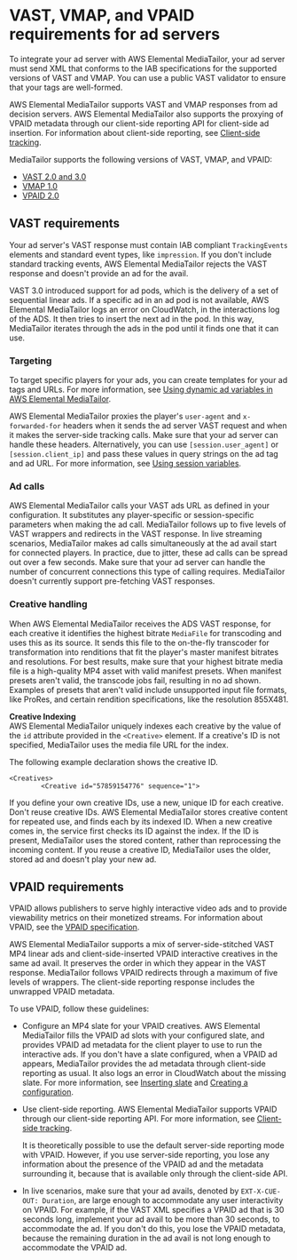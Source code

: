 # VAST, VMAP, and VPAID requirements for ad servers<a name="vast"></a>

To integrate your ad server with AWS Elemental MediaTailor, your ad server must send XML that conforms to the IAB specifications for the supported versions of VAST and VMAP\. You can use a public VAST validator to ensure that your tags are well\-formed\.

AWS Elemental MediaTailor supports VAST and VMAP responses from ad decision servers\. AWS Elemental MediaTailor also supports the proxying of VPAID metadata through our client\-side reporting API for client\-side ad insertion\. For information about client\-side reporting, see [Client\-side tracking](ad-reporting-client-side.md)\.

MediaTailor supports the following versions of VAST, VMAP, and VPAID:
+ [VAST 2\.0 and 3\.0](https://www.iab.com/guidelines/digital-video-ad-serving-template-vast-3-0/)
+ [VMAP 1\.0](https://www.iab.com/guidelines/digital-video-multiple-ad-playlist-vmap-1-0-1/)
+ [VPAID 2\.0](https://www.iab.com/guidelines/digital-video-player-ad-interface-definition-vpaid-2-0/)

## VAST requirements<a name="vast-integration"></a>

Your ad server's VAST response must contain IAB compliant `TrackingEvents` elements and standard event types, like `impression`\. If you don't include standard tracking events, AWS Elemental MediaTailor rejects the VAST response and doesn't provide an ad for the avail\.

VAST 3\.0 introduced support for ad pods, which is the delivery of a set of sequential linear ads\. If a specific ad in an ad pod is not available, AWS Elemental MediaTailor logs an error on CloudWatch, in the interactions log of the ADS\. It then tries to insert the next ad in the pod\. In this way, MediaTailor iterates through the ads in the pod until it finds one that it can use\.

### Targeting<a name="targeting"></a>

To target specific players for your ads, you can create templates for your ad tags and URLs\. For more information, see [Using dynamic ad variables in AWS Elemental MediaTailor](variables.md)\.

AWS Elemental MediaTailor proxies the player's `user-agent` and `x-forwarded-for` headers when it sends the ad server VAST request and when it makes the server\-side tracking calls\. Make sure that your ad server can handle these headers\. Alternatively, you can use `[session.user_agent]` or `[session.client_ip]` and pass these values in query strings on the ad tag and ad URL\. For more information, see [Using session variables](variables-session.md)\.

### Ad calls<a name="ad-calls"></a>

AWS Elemental MediaTailor calls your VAST ads URL as defined in your configuration\. It substitutes any player\-specific or session\-specific parameters when making the ad call\. MediaTailor follows up to five levels of VAST wrappers and redirects in the VAST response\. In live streaming scenarios, MediaTailor makes ad calls simultaneously at the ad avail start for connected players\. In practice, due to jitter, these ad calls can be spread out over a few seconds\. Make sure that your ad server can handle the number of concurrent connections this type of calling requires\. MediaTailor doesn't currently support pre\-fetching VAST responses\.

### Creative handling<a name="creative-handling"></a>

When AWS Elemental MediaTailor receives the ADS VAST response, for each creative it identifies the highest bitrate `MediaFile` for transcoding and uses this as its source\. It sends this file to the on\-the\-fly transcoder for transformation into renditions that fit the player's master manifest bitrates and resolutions\. For best results, make sure that your highest bitrate media file is a high\-quality MP4 asset with valid manifest presets\. When manifest presets aren't valid, the transcode jobs fail, resulting in no ad shown\. Examples of presets that aren't valid include unsupported input file formats, like ProRes, and certain rendition specifications, like the resolution 855X481\. 

**Creative Indexing**  
AWS Elemental MediaTailor uniquely indexes each creative by the value of the `id` attribute provided in the `<Creative>` element\. If a creative's ID is not specified, MediaTailor uses the media file URL for the index\.

The following example declaration shows the creative ID\.

```
<Creatives>
        <Creative id="57859154776" sequence="1">
```

If you define your own creative IDs, use a new, unique ID for each creative\. Don't reuse creative IDs\. AWS Elemental MediaTailor stores creative content for repeated use, and finds each by its indexed ID\. When a new creative comes in, the service first checks its ID against the index\. If the ID is present, MediaTailor uses the stored content, rather than reprocessing the incoming content\. If you reuse a creative ID, MediaTailor uses the older, stored ad and doesn't play your new ad\. 

## VPAID requirements<a name="vpaid"></a>

VPAID allows publishers to serve highly interactive video ads and to provide viewability metrics on their monetized streams\. For information about VPAID, see the [VPAID specification](https://www.iab.com/guidelines/digital-video-player-ad-interface-definition-vpaid-2-0/)\.

AWS Elemental MediaTailor supports a mix of server\-side\-stitched VAST MP4 linear ads and client\-side\-inserted VPAID interactive creatives in the same ad avail\. It preserves the order in which they appear in the VAST response\. MediaTailor follows VPAID redirects through a maximum of five levels of wrappers\. The client\-side reporting response includes the unwrapped VPAID metadata\.

To use VPAID, follow these guidelines:
+ Configure an MP4 slate for your VPAID creatives\. AWS Elemental MediaTailor fills the VPAID ad slots with your configured slate, and provides VPAID ad metadata for the client player to use to run the interactive ads\. If you don't have a slate configured, when a VPAID ad appears, MediaTailor provides the ad metadata through client\-side reporting as usual\. It also logs an error in CloudWatch about the missing slate\. For more information, see [Inserting slate](slate-management.md) and [Creating a configuration](configurations-create.md)\. 
+ Use client\-side reporting\. AWS Elemental MediaTailor supports VPAID through our client\-side reporting API\. For more information, see [Client\-side tracking](ad-reporting-client-side.md)\. 

  It is theoretically possible to use the default server\-side reporting mode with VPAID\. However, if you use server\-side reporting, you lose any information about the presence of the VPAID ad and the metadata surrounding it, because that is available only through the client\-side API\. 
+ In live scenarios, make sure that your ad avails, denoted by `EXT-X-CUE-OUT: Duration`, are large enough to accommodate any user interactivity on VPAID\. For example, if the VAST XML specifies a VPAID ad that is 30 seconds long, implement your ad avail to be more than 30 seconds, to accommodate the ad\. If you don't do this, you lose the VPAID metadata, because the remaining duration in the ad avail is not long enough to accommodate the VPAID ad\.

